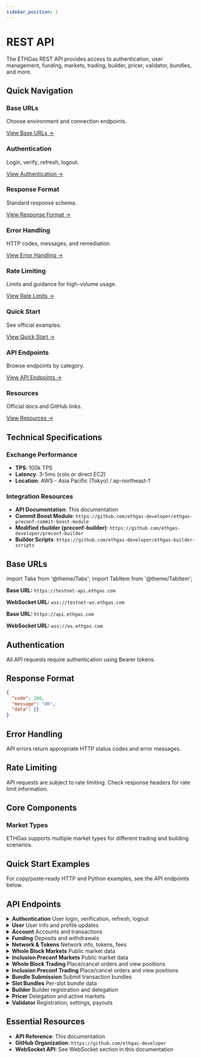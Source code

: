 ```yaml
---
sidebar_position: 1
---
```


# REST API

The ETHGas REST API provides access to authentication, user management, funding, markets, trading, builder, pricer, validator, bundles, and more.

## Quick Navigation

<div className="quick-nav">

<div className="row" style={{ marginBottom: '1rem' }}>
  <div className="col col--3">
    <div className="feature-card text--center" style={{ height: '100%', display: 'flex', flexDirection: 'column', justifyContent: 'space-between' }}>
      <div>
        <h3>Base URLs</h3>
        <p>Choose environment and connection endpoints.</p>
      </div>
      <div style={{ marginTop: '1.5rem' }}>
        <a href="#base-urls" className="button button--outline button--sm">
          View Base URLs →
        </a>
      </div>
    </div>
  </div>
  <div className="col col--3">
    <div className="feature-card text--center" style={{ height: '100%', display: 'flex', flexDirection: 'column', justifyContent: 'space-between' }}>
      <div>
        <h3>Authentication</h3>
        <p>Login, verify, refresh, logout.</p>
      </div>
      <div style={{ marginTop: '1.5rem' }}>
        <a href="#authentication" className="button button--outline button--sm">
          View Authentication →
        </a>
      </div>
    </div>
  </div>
  <div className="col col--3">
    <div className="feature-card text--center" style={{ height: '100%', display: 'flex', flexDirection: 'column', justifyContent: 'space-between' }}>
      <div>
        <h3>Response Format</h3>
        <p>Standard response schema.</p>
      </div>
      <div style={{ marginTop: '1.5rem' }}>
        <a href="#response-format" className="button button--outline button--sm">
          View Response Format →
        </a>
      </div>
    </div>
  </div>
  <div className="col col--3">
    <div className="feature-card text--center" style={{ height: '100%', display: 'flex', flexDirection: 'column', justifyContent: 'space-between' }}>
      <div>
        <h3>Error Handling</h3>
        <p>HTTP codes, messages, and remediation.</p>
      </div>
      <div style={{ marginTop: '1.5rem' }}>
        <a href="#error-handling" className="button button--outline button--sm">
          View Error Handling →
        </a>
      </div>
    </div>
  </div>
</div>

<div className="row" style={{ marginBottom: '1rem' }}>
  <div className="col col--3">
    <div className="feature-card text--center" style={{ height: '100%', display: 'flex', flexDirection: 'column', justifyContent: 'space-between' }}>
      <div>
        <h3>Rate Limiting</h3>
        <p>Limits and guidance for high-volume usage.</p>
      </div>
      <div style={{ marginTop: '1.5rem' }}>
        <a href="#rate-limiting" className="button button--outline button--sm">
          View Rate Limits →
        </a>
      </div>
    </div>
  </div>
  <div className="col col--3">
    <div className="feature-card text--center" style={{ height: '100%', display: 'flex', flexDirection: 'column', justifyContent: 'space-between' }}>
      <div>
        <h3>Quick Start</h3>
        <p>See official examples.</p>
      </div>
      <div style={{ marginTop: '1.5rem' }}>
        <a href="#quick-start-examples" className="button button--outline button--sm">
          View Quick Start →
        </a>
      </div>
    </div>
  </div>
  <div className="col col--3">
    <div className="feature-card text--center" style={{ height: '100%', display: 'flex', flexDirection: 'column', justifyContent: 'space-between' }}>
      <div>
        <h3>API Endpoints</h3>
        <p>Browse endpoints by category.</p>
      </div>
      <div style={{ marginTop: '1.5rem' }}>
        <a href="#api-endpoints" className="button button--outline button--sm">
          View API Endpoints →
        </a>
      </div>
    </div>
  </div>
  <div className="col col--3">
    <div className="feature-card text--center" style={{ height: '100%', display: 'flex', flexDirection: 'column', justifyContent: 'space-between' }}>
      <div>
        <h3>Resources</h3>
        <p>Official docs and GitHub links.</p>
      </div>
      <div style={{ marginTop: '1.5rem' }}>
        <a href="#essential-resources" className="button button--outline button--sm">
          View Resources →
        </a>
      </div>
    </div>
  </div>

</div>

</div>

## Technical Specifications

### Exchange Performance
- **TPS**: 100k TPS
- **Latency**: 3-5ms (colo or direct EC2)
- **Location**: AWS - Asia Pacific (Tokyo) / ap-northeast-1

### Integration Resources

- **API Documentation**: This documentation
- **Commit Boost Module**: `https://github.com/ethgas-developer/ethgas-preconf-commit-boost-module`
- **Modified rbuilder (preconf-builder)**: `https://github.com/ethgas-developer/preconf-builder`
- **Builder Scripts**: `https://github.com/ethgas-developer/ethgas-builder-scripts`

## Base URLs

import Tabs from '@theme/Tabs';
import TabItem from '@theme/TabItem';

<Tabs>
<TabItem value="testnet" label="TestNet" default>

**Base URL:** `https://testnet-api.ethgas.com`

**WebSocket URL:** `wss://testnet-ws.ethgas.com`

</TabItem>
<TabItem value="mainnet" label="MainNet">

**Base URL:** `https://api.ethgas.com`

**WebSocket URL:** `wss://ws.ethgas.com`

</TabItem>
</Tabs>

## Authentication

All API requests require authentication using Bearer tokens.

## Response Format

```json
{
  "code": 200,
  "message": "OK",
  "data": {}
}
```

## Error Handling

API errors return appropriate HTTP status codes and error messages.

## Rate Limiting

API requests are subject to rate limiting. Check response headers for rate limit information.

## Core Components

### Market Types

ETHGas supports multiple market types for different trading and building scenarios.

## Quick Start Examples

For copy/paste‑ready HTTP and Python examples, see the API endpoints below.

## API Endpoints

<div className="api-endpoints-grid">

<details className="api-category">
<summary className="api-category-header">
  <strong>Authentication</strong>
  <span className="api-category-desc">User login, verification, refresh, logout</span>
</summary>

- <span className="api-method-post">**POST**</span> `/api/v1/user/login`
- <span className="api-method-post">**POST**</span> `/api/v1/user/login/verify`
- <span className="api-method-post">**POST**</span> `/api/v1/user/login/refresh`
- <span className="api-method-post">**POST**</span> `/api/v1/user/logout`

</details>

<details className="api-category">
<summary className="api-category-header">
  <strong>User</strong>
  <span className="api-category-desc">User info and profile updates</span>
</summary>

- <span className="api-method-get">**GET**</span> `/api/v1/user/info`
- <span className="api-method-post">**POST**</span> `/api/v1/user/update`
- <span className="api-method-post">**POST**</span> `/api/v1/user/payoutAddress`
- <span className="api-method-post">**POST**</span> `/api/v1/user/collateralPerSlot`

</details>

<details className="api-category">
<summary className="api-category-header">
  <strong>Account</strong>
  <span className="api-category-desc">Accounts and transactions</span>
</summary>

- <span className="api-method-get">**GET**</span> `/api/v1/user/accounts`
- <span className="api-method-get">**GET**</span> `/api/v1/user/account/{accountId}`
- <span className="api-method-get">**GET**</span> `/api/v1/user/account/{accountId}/txs`
- <span className="api-method-get">**GET**</span> `/api/v1/user/account/txs`
- <span className="api-method-post">**POST**</span> `/api/v1/user/account/transfer/token`

</details>

<details className="api-category">
<summary className="api-category-header">
  <strong>Funding</strong>
  <span className="api-category-desc">Deposits and withdrawals</span>
</summary>

- <span className="api-method-get">**GET**</span> `/api/v1/p/funding/contractAddress`
- <span className="api-method-get">**GET**</span> `/api/v1/user/funding/deposits`
- <span className="api-method-post">**POST**</span> `/api/v1/user/funding/withdraw`
- <span className="api-method-get">**GET**</span> `/api/v1/p/funding/withdraw/dailyWithdrawLimits`
- <span className="api-method-get">**GET**</span> `/api/v1/user/funding/withdraw/status`
- <span className="api-method-get">**GET**</span> `/api/v1/user/funding/withdraws`

</details>

<details className="api-category">
<summary className="api-category-header">
  <strong>Network & Tokens</strong>
  <span className="api-category-desc">Network info, tokens, fees</span>
</summary>

- <span className="api-method-get">**GET**</span> `/api/v1/p/network`
- <span className="api-method-get">**GET**</span> `/api/v1/p/tokens`
- <span className="api-method-get">**GET**</span> `/api/v1/p/user/fees`

</details>

<details className="api-category">
<summary className="api-category-header">
  <strong>Whole Block Markets</strong>
  <span className="api-category-desc">Public market data</span>
</summary>

- <span className="api-method-get">**GET**</span> `/api/v1/p/wholeblock/markets`
- <span className="api-method-get">**GET**</span> `/api/v1/p/wholeblock/positions`
- <span className="api-method-get">**GET**</span> `/api/v1/p/wholeblock/orders`
- <span className="api-method-get">**GET**</span> `/api/v1/p/wholeblock/trades`

</details>

<details className="api-category">
<summary className="api-category-header">
  <strong>Inclusion Preconf Markets</strong>
  <span className="api-category-desc">Public market data</span>
</summary>

- <span className="api-method-get">**GET**</span> `/api/v1/p/inclusion-preconf/markets`
- <span className="api-method-get">**GET**</span> `/api/v1/p/inclusion-preconf/market`
- <span className="api-method-get">**GET**</span> `/api/v1/p/inclusion-preconf/trades`
- <span className="api-method-get">**GET**</span> `/api/v1/p/inclusion-preconf/top-sales`

</details>

<details className="api-category"> 
<summary className="api-category-header">
  <strong>Whole Block Trading</strong>
  <span className="api-category-desc">Place/cancel orders and view positions</span>
</summary>

- <span className="api-method-post">**POST**</span> `/api/v1/wholeblock/order`
- <span className="api-method-post">**POST**</span> `/api/v1/wholeblock/cancel-all-orders`
- <span className="api-method-post">**POST**</span> `/api/v1/wholeblock/cancel-batch-orders`
- <span className="api-method-post">**POST**</span> `/api/v1/wholeblock/cancel-order`
- <span className="api-method-get">**GET**</span> `/api/v1/user/wholeblock/all-orders`
- <span className="api-method-get">**GET**</span> `/api/v1/user/wholeblock/orders`
- <span className="api-method-get">**GET**</span> `/api/v1/user/wholeblock/positions`
- <span className="api-method-get">**GET**</span> `/api/v1/user/wholeblock/txs`

</details>

<details className="api-category">
<summary className="api-category-header">
  <strong>Inclusion Preconf Trading</strong>
  <span className="api-category-desc">Place/cancel orders and view positions</span>
</summary>

- <span className="api-method-post">**POST**</span> `/api/v1/inclusion-preconf/order`
- <span className="api-method-post">**POST**</span> `/api/v1/inclusion-preconf/cancel-all-orders`
- <span className="api-method-post">**POST**</span> `/api/v1/inclusion-preconf/cancel-batch-orders`
- <span className="api-method-post">**POST**</span> `/api/v1/inclusion-preconf/cancel-order`
- <span className="api-method-get">**GET**</span> `/api/v1/user/inclusion-preconf/orders`
- <span className="api-method-get">**GET**</span> `/api/v1/user/inclusion-preconf/all-orders`
- <span className="api-method-get">**GET**</span> `/api/v1/user/inclusion-preconf/positions`
- <span className="api-method-get">**GET**</span> `/api/v1/user/inclusion-preconf/txs`
- <span className="api-method-post">**POST**</span> `/api/v1/user/inclusion-preconf/market/update`

</details>

<details className="api-category">
<summary className="api-category-header">
  <strong>Bundle Submission</strong>
  <span className="api-category-desc">Submit transaction bundles</span>
</summary>

- <span className="api-method-post">**POST**</span> `/api/v1/user/bundle/send`

</details>

<details className="api-category">
<summary className="api-category-header">
  <strong>Slot Bundles</strong>
  <span className="api-category-desc">Per-slot bundle data</span>
</summary>

- <span className="api-method-get">**GET**</span> `/api/v1/slot/bundles`
- <span className="api-method-get">**GET**</span> `/api/v1/account/slot/bundles`
- <span className="api-method-get">**GET**</span> `/api/v1/slot/forceEmptyBlockSpace`
- <span className="api-method-get">**GET**</span> `/api/v1/p/slot/txs/hash`

</details>

<details className="api-category">
<summary className="api-category-header">
  <strong>Builder</strong>
  <span className="api-category-desc">Builder registration and delegation</span>
</summary>

- **POST** `/api/v1/builder/register`
- **GET** `/api/v1/builder/signingMessage`
- **POST** `/api/v1/builder/deregister`
- **GET** `/api/v1/p/builders`
- **GET** `/api/v1/user/builder`
- **POST** `/api/v1/user/delegate/builder`
- **GET** `/api/v1/user/delegate/builder`
- **GET** `/api/v1/p/builder/{slot}`
- **GET** `/api/v1/builder/delegation`

</details>

<details className="api-category">
<summary className="api-category-header">
  <strong>Pricer</strong>
  <span className="api-category-desc">Delegation and active markets</span>
</summary>

- **POST** `/api/v1/user/delegate/pricer`
- **GET** `/api/v1/user/pricer`
- **GET** `/api/v1/pricer/account-tokens`
- **GET** `/api/v1/pricer/inclusion-preconf/orders`
- **GET** `/api/v1/pricer/inclusion-preconf/positions`
- **GET** `/api/v1/pricer/wholeblock/orders`
- **GET** `/api/v1/pricer/wholeblock/positions`
- **GET** `/api/v1/pricer/markets/active`

</details>

<details className="api-category">
<summary className="api-category-header">
  <strong>Validator</strong>
  <span className="api-category-desc">Registration, settings, payouts</span>
</summary>

- **GET** `/api/v1/user/validators`
- **GET** `/api/v1/p/validators`
- **POST** `/api/v1/validator/register`
- **POST** `/api/v1/validator/verify`
- **POST** `/api/v1/validator/settings`
- **POST** `/api/v1/validator/deregister`
- **GET** `/api/v1/validator/fees`
- **GET** `/api/v1/validator/onchain/payout`

</details>

</div>

## Essential Resources

- **API Reference**: This documentation
- **GitHub Organization**: `https://github.com/ethgas-developer`
- **WebSocket API**: See WebSocket section in this documentation 